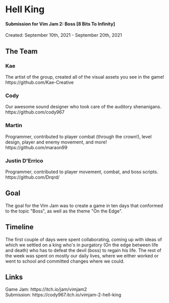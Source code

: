 <h1> Hell King </h1>
<h4> Submission for Vim Jam 2: Boss [8 Bits To Infinity] </h4>
Created: September 10th, 2021 - September 20th, 2021 <br>

<h2> The Team </h2>
<h3> Kae </h3>
The artist of the group, created all of the visual assets you see in the game! <br>
https://github.com/Kae-Creative

<h3> Cody </h3>
Our awesome sound designer who took care of the auditory shenanigans. <br>
https://github.com/cody967

<h3> Martin </h3>
Programmer, contributed to player combat (through the crown!), level design, player and enemy movement, and more!
https://github.com/maraon99

<h3> Justin D'Errico </h3>
Programmer, contributed to player movement, combat, and boss scripts.
https://github.com/Drqrd/

<h2> Goal </h2>
The goal for the Vim Jam was to create a game in ten days that conformed to the topic "Boss", as well as the theme "On the Edge".

<h2> Timeline </h2>
The first couple of days were spent collaborating, coming up with ideas of which we settled on a king who's in purgatory (On the edge between life and death) who has to defeat the devil (boss) to regain his life. The rest of the week was spent on mostly our daily lives, where we either worked or went to school and committed changes where we could.

<h2> Links </h2>
Game Jam: https://itch.io/jam/vimjam2 <br>
Submission: https://cody967.itch.io/vimjam-2-hell-king
